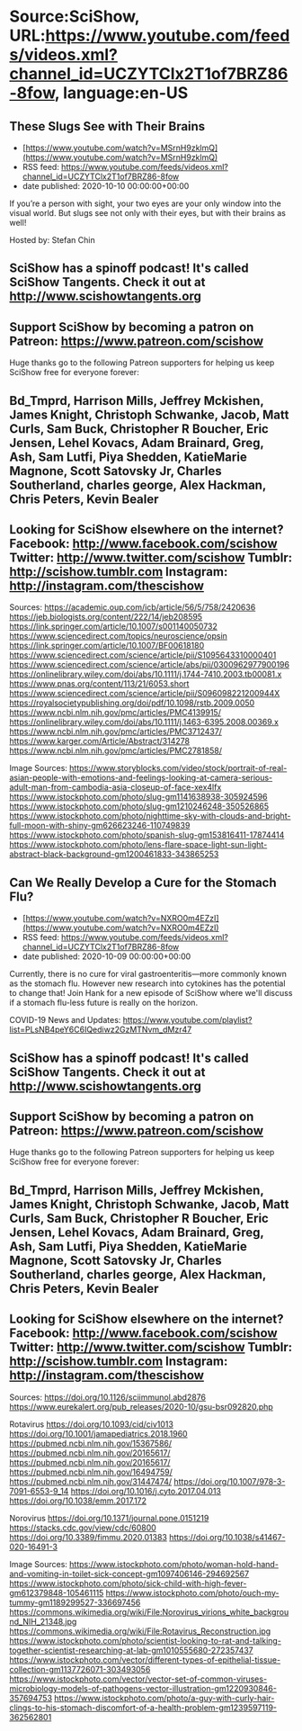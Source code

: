 # Source:SciShow, URL:https://www.youtube.com/feeds/videos.xml?channel_id=UCZYTClx2T1of7BRZ86-8fow, language:en-US

## These Slugs See with Their Brains
 - [https://www.youtube.com/watch?v=MSrnH9zklmQ](https://www.youtube.com/watch?v=MSrnH9zklmQ)
 - RSS feed: https://www.youtube.com/feeds/videos.xml?channel_id=UCZYTClx2T1of7BRZ86-8fow
 - date published: 2020-10-10 00:00:00+00:00

If you’re a person with sight, your two eyes are your only window into the visual world. But slugs see not only with their eyes, but with their brains as well!

Hosted by: Stefan Chin

SciShow has a spinoff podcast! It's called SciShow Tangents. Check it out at http://www.scishowtangents.org
----------
Support SciShow by becoming a patron on Patreon: https://www.patreon.com/scishow
----------
Huge thanks go to the following Patreon supporters for helping us keep SciShow free for everyone forever:

Bd_Tmprd, Harrison Mills, Jeffrey Mckishen, James Knight, Christoph Schwanke, Jacob, Matt Curls, Sam Buck, Christopher R Boucher, Eric Jensen, Lehel Kovacs, Adam Brainard, Greg, Ash, Sam Lutfi, Piya Shedden, KatieMarie Magnone, Scott Satovsky Jr, Charles Southerland, charles george, Alex Hackman, Chris Peters, Kevin Bealer
----------
Looking for SciShow elsewhere on the internet?
Facebook: http://www.facebook.com/scishow
Twitter: http://www.twitter.com/scishow
Tumblr: http://scishow.tumblr.com
Instagram: http://instagram.com/thescishow
----------
Sources:
https://academic.oup.com/icb/article/56/5/758/2420636
https://jeb.biologists.org/content/222/14/jeb208595
https://link.springer.com/article/10.1007/s001140050732
https://www.sciencedirect.com/topics/neuroscience/opsin
https://link.springer.com/article/10.1007/BF00618180
https://www.sciencedirect.com/science/article/pii/S1095643310000401
https://www.sciencedirect.com/science/article/abs/pii/0300962977900196
https://onlinelibrary.wiley.com/doi/abs/10.1111/j.1744-7410.2003.tb00081.x
https://www.pnas.org/content/113/21/6053.short
https://www.sciencedirect.com/science/article/pii/S096098221200944X
https://royalsocietypublishing.org/doi/pdf/10.1098/rstb.2009.0050
https://www.ncbi.nlm.nih.gov/pmc/articles/PMC4139915/
https://onlinelibrary.wiley.com/doi/abs/10.1111/j.1463-6395.2008.00369.x
https://www.ncbi.nlm.nih.gov/pmc/articles/PMC3712437/
https://www.karger.com/Article/Abstract/314278
https://www.ncbi.nlm.nih.gov/pmc/articles/PMC2781858/

Image Sources: 
https://www.storyblocks.com/video/stock/portrait-of-real-asian-people-with-emotions-and-feelings-looking-at-camera-serious-adult-man-from-cambodia-asia-closeup-of-face-xex4lfx
https://www.istockphoto.com/photo/slug-gm1141638938-305924596
https://www.istockphoto.com/photo/slug-gm1210246248-350526865
https://www.istockphoto.com/photo/nighttime-sky-with-clouds-and-bright-full-moon-with-shiny-gm626623246-110749839
https://www.istockphoto.com/photo/spanish-slug-gm153816411-17874414
https://www.istockphoto.com/photo/lens-flare-space-light-sun-light-abstract-black-background-gm1200461833-343865253

## Can We Really Develop a Cure for the Stomach Flu?
 - [https://www.youtube.com/watch?v=NXRO0m4EZzI](https://www.youtube.com/watch?v=NXRO0m4EZzI)
 - RSS feed: https://www.youtube.com/feeds/videos.xml?channel_id=UCZYTClx2T1of7BRZ86-8fow
 - date published: 2020-10-09 00:00:00+00:00

Currently, there is no cure for viral gastroenteritis—more commonly known as the stomach flu.  However new research into cytokines has the potential to change that! Join Hank for a new episode of SciShow where we'll discuss if a stomach flu-less future is really on the horizon. 

COVID-19 News and Updates: https://www.youtube.com/playlist?list=PLsNB4peY6C6IQediwz2GzMTNvm_dMzr47

SciShow has a spinoff podcast! It's called SciShow Tangents. Check it out at http://www.scishowtangents.org
----------
Support SciShow by becoming a patron on Patreon: https://www.patreon.com/scishow
----------
Huge thanks go to the following Patreon supporters for helping us keep SciShow free for everyone forever:

Bd_Tmprd, Harrison Mills, Jeffrey Mckishen, James Knight, Christoph Schwanke, Jacob, Matt Curls, Sam Buck, Christopher R Boucher, Eric Jensen, Lehel Kovacs, Adam Brainard, Greg, Ash, Sam Lutfi, Piya Shedden, KatieMarie Magnone, Scott Satovsky Jr, Charles Southerland, charles george, Alex Hackman, Chris Peters, Kevin Bealer
----------
Looking for SciShow elsewhere on the internet?
Facebook: http://www.facebook.com/scishow
Twitter: http://www.twitter.com/scishow
Tumblr: http://scishow.tumblr.com
Instagram: http://instagram.com/thescishow
----------
Sources:
https://doi.org/10.1126/sciimmunol.abd2876
https://www.eurekalert.org/pub_releases/2020-10/gsu-bsr092820.php 

Rotavirus
https://doi.org/10.1093/cid/civ1013
https://doi.org/10.1001/jamapediatrics.2018.1960 
https://pubmed.ncbi.nlm.nih.gov/15367586/
https://pubmed.ncbi.nlm.nih.gov/20165617/
https://pubmed.ncbi.nlm.nih.gov/20165617/
https://pubmed.ncbi.nlm.nih.gov/16494759/
https://pubmed.ncbi.nlm.nih.gov/31447474/
https://doi.org/10.1007/978-3-7091-6553-9_14 
https://doi.org/10.1016/j.cyto.2017.04.013 
https://doi.org/10.1038/emm.2017.172 

Norovirus
https://doi.org/10.1371/journal.pone.0151219
https://stacks.cdc.gov/view/cdc/60800
https://doi.org/10.3389/fimmu.2020.01383
https://doi.org/10.1038/s41467-020-16491-3

Image Sources:
https://www.istockphoto.com/photo/woman-hold-hand-and-vomiting-in-toilet-sick-concept-gm1097406146-294692567
https://www.istockphoto.com/photo/sick-child-with-high-fever-gm612379848-105461115
https://www.istockphoto.com/photo/ouch-my-tummy-gm1189299527-336697456
https://commons.wikimedia.org/wiki/File:Norovirus_virions_white_background_NIH_21348.jpg 
https://commons.wikimedia.org/wiki/File:Rotavirus_Reconstruction.jpg
https://www.istockphoto.com/photo/scientist-looking-to-rat-and-talking-together-scientist-researching-at-lab-gm1010555680-272357437
https://www.istockphoto.com/vector/different-types-of-epithelial-tissue-collection-gm1137726071-303493056
https://www.istockphoto.com/vector/vector-set-of-common-viruses-microbiology-models-of-pathogens-vector-illustration-gm1220930846-357694753
https://www.istockphoto.com/photo/a-guy-with-curly-hair-clings-to-his-stomach-discomfort-of-a-health-problem-gm1239597119-362562801

